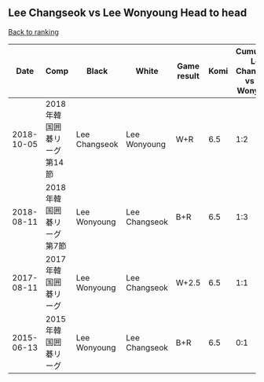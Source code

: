 ## Lee Changseok vs Lee Wonyoung Head to head

[Back to ranking](../../index.md)




| **Date** | **Comp** | **Black** | **White** | **Game result** | **Komi** | **Cumulative Lee Changseok vs Lee Wonyoung** | **Lee Changseok streak** | **Lee Wonyoung streak** | 
| --- | --- | --- | --- | --- | --- | --- | --- | --- |
| 2018-10-05 | 2018年韓国囲碁リーグ第14節 | Lee Changseok | Lee Wonyoung | W+R | 6.5 | 1:2 | 0 | 1 | 
| 2018-08-11 | 2018年韓国囲碁リーグ第7節 | Lee Wonyoung | Lee Changseok | B+R | 6.5 | 1:3 | 0 | 2 | 
| 2017-08-11 | 2017年韓国囲碁リーグ | Lee Wonyoung | Lee Changseok | W+2.5 | 6.5 | 1:1 | 1 | 0 | 
| 2015-06-13 | 2015年韓国囲碁リーグ | Lee Wonyoung | Lee Changseok | B+R | 6.5 | 0:1 | 0 | 1 |




